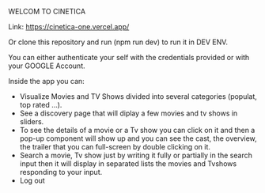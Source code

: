 WELCOM TO CINETICA

Link: https://cinetica-one.vercel.app/

Or clone this repository and run (npm run dev) to run it in DEV ENV.

You can either authenticate your self with the credentials provided or with your GOOGLE Account.

Inside the app you can:
 - Visualize Movies and TV Shows divided into several categories (populat, top rated ...).
 - See a discovery page that will diplay a few movies and tv shows in sliders.
 - To see the details of a movie or a Tv show you can click on it and then a pop-up component will show up and you can see the cast, the overview, the trailer that you can full-screen by double clicking on it.
 - Search a movie, Tv show just by writing it fully or partially in the search input then it will display in separated lists the movies and Tvshows responding to your input.
 - Log out
